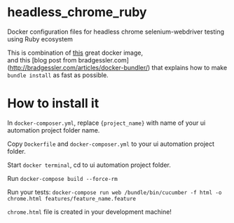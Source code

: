 # headless_chrome_ruby

Docker configuration files for headless chrome selenium-webdriver testing using Ruby ecosystem

This is combination of [this](https://github.com/jrglee/docker-ruby-chrome) great docker image,  
and this [blog post from bradgessler.com] (http://bradgessler.com/articles/docker-bundler/) that explains how to make `bundle install` as fast as possible.

# How to install it

In `docker-composer.yml`, replace `{project_name}` with name of your ui automation project folder name.

Copy `Dockerfile` and `docker-composer.yml` to your ui automation project folder.

Start `docker terminal`, cd to ui automation project folder.

Run `docker-compose build --force-rm`

Run your tests: `docker-compose run web /bundle/bin/cucumber -f html -o chrome.html features/feature_name.feature`

`chrome.html` file is created in your development machine!
